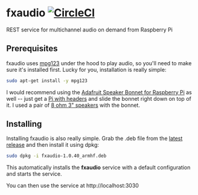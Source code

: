 # fxaudio [![CircleCI](https://circleci.com/gh/danesparza/fxaudio.svg?style=shield)](https://circleci.com/gh/danesparza/fxaudio)
REST service for multichannel audio on demand from Raspberry Pi

## Prerequisites
fxaudio uses [mpg123](https://en.wikipedia.org/wiki/Mpg123) under the hood to play audio, so you'll need to make sure it's installed first.  Lucky for you, installation is really simple:

```bash
sudo apt-get install -y mpg123
```

I would recommend using the [Adafruit Speaker Bonnet for Raspberry Pi](https://learn.adafruit.com/adafruit-speaker-bonnet-for-raspberry-pi/overview) as well -- just get a [Pi with headers](https://www.adafruit.com/product/3708) and slide the bonnet right down on top of it.  I used a pair of [8 ohm 3" speakers](https://www.adafruit.com/product/1313) with the bonnet. 

## Installing
Installing fxaudio is also really simple.  Grab the .deb file from the [latest release](https://github.com/danesparza/fxaudio/releases) and then install it using dpkg:


```bash
sudo dpkg -i fxaudio-1.0.40_armhf.deb 
````

This automatically installs the **fxaudio** service with a default configuration and starts the service. 

You can then use the service at http://localhost:3030
